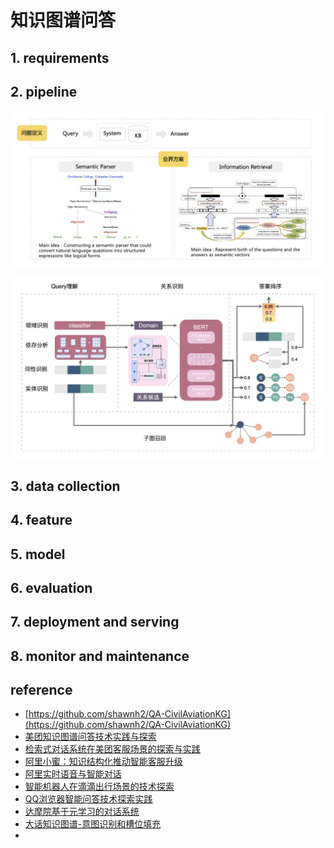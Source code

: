 # 知识图谱问答

## 1. requirements


## 2. pipeline

![](../../.github/assets/03ml-qa-kbqa.png)

![](../../.github/assets/03ml-qa-kbqa2.png)


## 3. data collection


## 4. feature


## 5. model


## 6. evaluation


## 7. deployment and serving


## 8. monitor and maintenance


## reference
- [https://github.com/shawnh2/QA-CivilAviationKG](https://github.com/shawnh2/QA-CivilAviationKG)
- [美团知识图谱问答技术实践与探索](https://tech.meituan.com/2021/11/03/knowledge-based-question-answering-in-meituan.html)
- [检索式对话系统在美团客服场景的探索与实践](https://tech.meituan.com/2022/11/03/retrieval-based-dialogue-system.html)
- [阿里小蜜：知识结构化推动智能客服升级](https://mp.weixin.qq.com/s/x9CkAyLKgLj7E7K1F2Q6iA)
- [阿里实时语音与智能对话](https://mp.weixin.qq.com/s/scvTTqApSr8SbCKRlUoz-g)
- [智能机器人在滴滴出行场景的技术探索](https://mp.weixin.qq.com/s/MSy8OHzR3avObmOq9uSSFQ)
- [QQ浏览器智能问答技术探索实践](https://mp.weixin.qq.com/s/nN0aSXQN_IyjIJ1mRT5s3w)
- [达摩院基于元学习的对话系统](https://mp.weixin.qq.com/s/Ji_-hTe5vwpnyu-whj3PXg)
- [大话知识图谱-意图识别和槽位填充](https://zhuanlan.zhihu.com/p/165963264)
- 